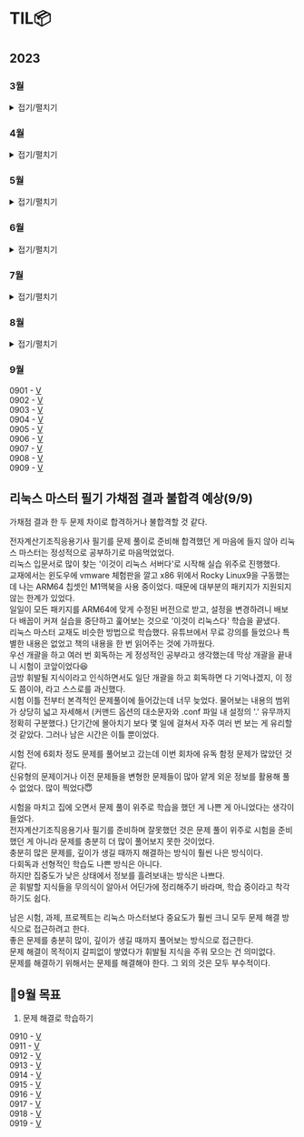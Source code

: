 # TIL📦

## 2023
### 3월
<details>
<summary>접기/펼치기</summary>
0323 - <a href = "./03/0323/0323.md">V</a><br>
0324 - <a href = "./03/0324/0324.md">V</a><br>
추상클래스, 인터페이스, 자바 문법 복습(0330)<br>
0325 - <a href = "./03/0325/0325.md">V</a><br>
0326 - <a href = "./03/0326/0326.md">V</a><br>
C enum 복습(0327), 자료구조 Ch14. 그래프 복습(0327) <br>
0327 - <a href = "./03/0327/0327.md">V</a><br>
mysql 1~10강 정리 후 관련 문제 풀기(0420), 데이터베이스 개념 정규화까지 끝내기(0402)<br>
0328 - <a href = "./03/0328/0328.md">V</a><br>
0329 - <a href = "./03/0329/0329.md">V</a><br>
0330- <a href = "./03/0330/0330.md">V</a><br>
0331 - <a href = "./03/0331/0331.md">V</a><br>

### 3월 정리⌛️
정보처리기사 실기(~UML), 자바 복습, 열혈 자료구조 1회독, mysql 기초, 데이터베이스 개념(~정규화 전까지)<br>
프론트(html/css/javascript)기초 시작, 알고리즘(로버트세지윅) 시작, PS(백준 기초 알고리즘 8문제)<br>
객체지향의 사실과 오해 1회독, UML 기초와 응용(~유스케이스 다이어그램), 블로그 포스팅용 문서화 작업...<br>

### 4월 우선순위🎯
1. 정보처리기사 실기(4/23) 합격
2. PS 하루 한 문제
3. 알고리즘(로버트세지윅) 강의 + 책 1회독
4. 영어 회화 유창할 정도로 연습
5. sql, 데이터베이스 개념  끝내기

</details>

### 4월
<details>
<summary>접기/펼치기</summary>
0401 - <a href="./04/0401/0401.md">V</a><br>
0402 - <a href="./04/0402/0402.md">V</a><br>
0403 - <a href="./04/0403/0403.md">V</a><br>
하루 3 문제 이상 해결하기(0411)<br>
0404 - <a href="./04/0404/0404.md">V</a><br>
0405 - <a href="./04/0405/0405.md">V</a><br>
0406 - <a href="./04/0406/0406.md">V</a><br>
0407 - <a href="./04/0407/0407.md">V</a><br>
0408 - <a href="./04/0408/0408.md">V</a><br>
0409 - <a href="./04/0409/0409.md">V</a><br>
0410 - <a href="./04/0410/0410.md">V</a><br>
0411 - <a href="./04/0411/0411.md">V</a><br>
0412 - <a href="./04/0412/0412.md">V</a><br>
0413 - <a href="./04/0413/0413.md">V</a><br>
0414 - <a href="./04/0414/0414.md">V</a><br>
0415 - <a href="./04/0415/0415.md">V</a><br>
비트 연산 공부하기, 유클리드 호제법, binary\_gcd 복습(0428)<br>
0416 - <a href="./04/0416/0416.md">V</a><br>
정보처리기사 실기 하루종일 공부(0422-23), 자바, 파이썬 복습 정처기 ps(0417)<br>
0417 - <a href="./04/0417/0417.md">V</a><br>
정처기 sql, 데이터베이스 파트 끝내기(0420)<br>
0418 - <a href="./04/0418/0418.md">V</a><br>
0419 - <a href="./04/0419/0419.md">V</a><br>
0420 - <a href="./04/0420_21_22/0420.md">V</a><br>
시나공 정처기 실기 1권 중요파트 위주로 3회독, 실기 2권 11장 응용 SW기초 기술파트 2회독(0422-23)<br>
0421 - <a href="./04/0420_21_22/0420.md">V</a><br>
0422 - <a href="./04/0420_21_22/0420.md">V</a><br>
0423 - <a href="./04/0423/0423.md">V</a><br>
독학사 데이터베이스 교재 개념 끝내기(0424,25,28), 프로그래머스 SQL문제 풀기(0423)<br>
관계대수, 관계해석, 정규화 등 주요 개념 정리하기(0424,25,28)<br>
0424 - <a href="./04/0424/0424.md">V</a><br>
0425 - <a href="./04/0425/0425.md">V</a><br>
객체지향의 사실과 오해 문서화 시작하기(0429), 자료구조 큐, 트리, 우선순위 큐와 힙까지 복습하기(0428)<br> 
순열과 조합 개념 확실히 잡기(0503)<br>
0426 - <a href="./04/0426/0426.md">V</a><br>
0427 - <a href="./04/0427/0427.md">V</a><br>
0428 - <a href="./04/0428/0428.md">V</a><br>
0429 - <a href="./04/0429/0429.md">V</a><br>
0430 - <a href="./04/0430/0430.md">V</a><br>

### 4월 결과🎯
1. ~~정보처리기사 실기(4/23) 합격~~ -> 🎯가채점 결과 합격
2. ~~PS 하루 한 문제~~ -> 🎯백준 41문제, 프로그래머스 SQL 9문제
3. 알고리즘(로버트세지윅) 강의 + 책 1회독 -> ⛹🏻‍♂️Pivot. 자바 중급 활용 + 빈출 알고리즘 PS 수월하게 한 다음 이론 공부하기
4. 영어 회화 유창할 정도로 연습 -> 🚴🏻‍♂️꾸준히. 독학사 영어 80 이상, 토익 950 이상, 토스 레벨8 목표로 지속적으로.
5. ~~sql, 데이터베이스 개념 끝내기~~ -> 🎯정보처리기사 데이터베이스, 독학사 데이터베이스, 유데미 강의 학습, SQL 문제풀이

### 4월 정리⌛️
정보처리기사 실기 학습 및 취득<br>
데이터베이스 개념 학습 및 SQL 활용, 자료구조 복습<br> 
PS(50문제) - 구현, 수학(유클리드 호제법, 에라토스테네스의 체, 비트 연산, 스테인 알고리즘, 부분합), 투 포인터<br> 
다이나믹 프로그래밍 개념 학습<br>

### 4월 독서📖
(객체 지향 설계와 분석을 위한) UML 기초와 응용 - 한정수, 김귀정<br>
(스프링 입문을 위한) 자바 객체 지향의 원리와 이해 - 김종민<br> 
린치핀 : 누구도 대체할 수 없는 존재 - 세스 고딘<br> 
1만 시간의 재발견 : 노력은 왜 우리를 배신하는가 - 안데르스 에릭슨, 로버트 풀<br> 
소프트웨어 장인 : 프로페셔널리즘/실용주의/자부심 - 산드로 만쿠소<br>
포지셔닝 : 인류 불변의 마케팅 클래식 - 잭 트라우스, 앨 리스<br>

### 5월 우선순위🎯
1.	자바 실력 키우기 (모던 자바 인 액션, 오브젝트, 좋은 코드 나쁜 코드)
2.	디버깅, TDD 과정 익히기(디버거 사용법, 블랙박스 테스트, TDD 학습)
3.	통합컴퓨터 시스템(독학사, 컴퓨터 구조 및 설계, 운영체제, 전자계산기 조직 응용 기사)
4.	통합 프로그래밍(독학사), PS 꾸준히, C++만 별도로 학습
5.	SQLD 공부(데이터베이스 복습, 6월 초 시험 목표)
6.	영어(영단기 신토익 RC 20일 문법) + LC Part2 집중 연습
7.	C로 기초 알고리즘 학습(자료구조 복습, 다이나믹 프로그래밍, 브루트포스, DFS, BFS)
8.	Rosen의 이산수학(1. 논리와 증명, 2. 집합, 함수, 수열, 수열의 합, 행렬 3. 알고리즘)

</details>

### 5월
<details>
<summary>접기/펼치기</summary>
0501 - <a href="./05/0501/0501.md">V</a><br>
0502 - <a href="./05/0502/0502.md">V</a><br>
자바 스레드, 병렬처리 개념 공부하기(0504, -ing), 지네릭스 활용 복습하기(0503), 시간관리(0503)<br>
0503 - <a href="./05/0503/0503.md">V</a><br>
자바 스크립트 공부하기(0504, 0506, 0507, 0508, 0509, 0510, 0511, 0512, 0513, 0514, 0515, 0516, 0517, 0518, 0519, 0520, 0521, 0522, 0523)<br>
0504 - <a href="./05/0504/0504.md">V</a><br>
스레드 공부 이후 운영체제 병렬처리, 컴퓨터 구조 및 설계 관련 내용 학습()<br>
0505 - <a href="./05/0505/0505.md">V</a><br>
0506 - <a href="./05/0506/0506.md">V</a><br>
0507 - <a href="./05/0507/0507.md">V</a><br>
자바스크립트 프로젝트에 쓰인 html/css/javascript 공부(0508, 0509, 0510, 0511, 0512, 0513, 0514, 0515, 0516, 0517, 0518, 0519, 0520, 0521, 0522, 0523)<br>
0508 - <a href="./05/0508/0508.md">V</a><br>
0509 - <a href="./05/0509/0509.md">V</a><br>
0510 - <a href="./05/0510/0510.md">V</a><br>
0511 - <a href="./05/0511/0511.md">V</a><br>
0512 - <a href="./05/0512/0512.md">V</a><br>
0513 - <a href="./05/0513/0513.md">V</a><br>
0514 - <a href="./05/0514/0514.md">V</a><br>
0515 - <a href="./05/0515/0515.md">V</a><br>
0516 - <a href="./05/0516/0516.md">V</a><br>
0517 - <a href="./05/0517/0517.md">V</a><br>
0518 - <a href="./05/0518/0518.md">V</a><br>
HTML FORM 기능으로 데이터 송수신 시 암호화 적용하기()<br>
0519 - <a href="./05/0519/0519.md">V</a><br>
0520 - <a href="./05/0520/0520.md">V</a><br>
0521 - <a href="./05/0521/0521.md">V</a><br>
0522 - <a href="./05/0522/0522.md">V</a><br>
자바스크립트 프로젝트 복습하면서 리팩토링 하기()<br>
0523 - <a href="./05/0523/0523.md">V</a><br>
0524 - <a href="./05/0524/0524.md">V</a><br>
0525 - <a href="./05/0525/0525.md">V</a><br>
0526 - <a href="./05/0526/0526.md">V</a><br>
~~김영한 스프링 기초 복습하면서 정리하기(0605), 네트워크 기초 복습하면서 정리하기(0630)~~<br>
정리 내용이 강의 자료와 별 다를 바 없다. 강의 자료에도 핵심만 나와 있으니 강의 자료로 복습한다.   
0527 - <a href="./05/0527/0527.md">V</a><br>
0528 - <a href="./05/0528/0528.md">V</a><br>
0529 - <a href="./05/0529/0529.md">V</a><br>
0530 - <a href="./05/0530/0530.md">V</a><br>
0531 - <a href="./05/0531/0531.md">V</a><br>

### 5월 결과🎯
1.	자바 실력 키우기 (모던 자바 인 액션, 오브젝트, 좋은 코드 나쁜 코드) -> Pivot. 모던 자바 인 액션 필요한 부분까지 정리, 스프링 학습으로 전환  
2.	디버깅, TDD 과정 익히기(디버거 사용법, 블랙박스 테스트, TDD 학습) -> VSCode 디버거 사용
3.	통합컴퓨터 시스템(독학사, 컴퓨터 구조 및 설계, 운영체제, 전자계산기 조직 응용 기사) -> x
4.	통합 프로그래밍(독학사), PS 꾸준히, C++만 별도로 학습 -> x
5.	SQLD 공부(데이터베이스 복습, 6월 초 시험 목표) -> DB 학습
6.	영어(영단기 신토익 RC 20일 문법) + LC Part2 집중 연습 -> x
7.	C로 기초 알고리즘 학습(자료구조 복습, 다이나믹 프로그래밍, 브루트포스, DFS, BFS) -> x
8.	Rosen의 이산수학(1. 논리와 증명, 2. 집합, 함수, 수열, 수열의 합, 행렬 3. 알고리즘) -> x

### 5월 정리⌛️
목표 관리 실패  
5월은 목표가 너무 많아 선택과 집중에 실패했다.  
자바+ CS지식+ 클린 코드 관련 지식이 충분히 갖춰져야 프레임워크를 학습할 수 있다고 착각해 많이 돌아왔다.  
클린코드와 디자인 패턴, OOP에 대한 지식이 완벽히 갖춰져야만 스프링을 학습할 수 있다고 생각했는데 오판이었다.  
관련 학습을 하면 할수록 프레임워크를 활용하거나 관련 지식이 전제된 코드가 등장해 이럴 바에는 프레임워크를 학습하고 디자인 패턴과 관련된 공부를 하는 게 낫겠다는 생각이 들었다.
디자인 패턴과 OOP, 리팩토링 등 관련 예시가 모두 비즈니스 로직이 섞인 애플리케이션 코드였는데 프레임워크를 익힌 상태에서 공부했더라면 이해하고 정리하기에 더 효율적이었을 것 같아 아쉬웠다.  
  
VSCode와 IntelliJ 개발환경에 빔 플러그인으로 개발환경 변경.    
이제까지 고집했던 Neovim + Plugin + Iterm2 개발환경도 내려뒀다. PS를 하고 간단한 패키지를 구성하는 건 불편함보다 재미가 컸지만 본격적으로 스프링을 학습하고 클론 코딩 하려다 보니 빌드를 위해 이것저것 설정하는 게 실제 학습 시간보다 길어지는 것 같았다. Vim 덕분에 CoC의 존재도, IDE가 전반적으로 어떻게 구성되는지 어렴풋이나마 알게 됐으니 그걸로 충분했다🥲
  
결과적으로 CS지식 + 자바 심화 학습을 하려고 했던 목표가 프론트엔드 학습(HTML/CSS/JAVASCRIPT 프로젝트 클론코딩 + 토이 프로젝트)과  
스프링 학습으로 변경되는 한 달이었다.  
7/2일, 5월을 돌아보는 현재 시점에서는 잘한 결정이었다고 생각한다.  

### 6월 우선순위🎯
1. 스프링 학습
2. SQLD 합격

</details>

### 6월
<details>
<summary>접기/펼치기</summary>
0601 - <a href="./06/0601/0601.md">V</a><br>
0602 - <a href="./06/0602/0602.md">V</a><br>
0603 - <a href="./06/0603/0603.md">V</a><br>
0604 - <a href="./06/0604/0604.md">V</a><br>
스프링 MVC2 타임리프 활용 이전까지 DI, MVC1 전체 복습, 타임리프 문법 외우기(V-0605,0606)<br>
0605 - <a href="./06/0605/0605.md">V</a><br>
스프링 MVC 서블릿, JSP, 타임리프, 기능 전반 지속적으로 복습(0606)<br>
0606 - <a href="./06/0606/0606.md">V</a><br>
0607 - <a href="./06/0607/0607.md">V</a><br>
0609 - <a href="./06/0609/0609.md">V</a><br>
0610 - <a href="./06/0610/0610.md">V</a><br>
0611 - <a href="./06/0611/0611.md">V</a><br>
0612 - <a href="./06/0612/0612.md">V</a><br>
0613 - <a href="./06/0613/0613.md">V</a><br>
0614 - <a href="./06/0614/0614.md">V</a><br>
0615 - <a href="./06/0615/0615.md">V</a><br>
0616 - <a href="./06/0616/0616.md">V</a><br>
0621 - <a href="./06/0621/0621.md">V</a><br>
0622 - <a href="./06/0622/0622.md">V</a><br>
0623 - <a href="./06/0623/0623.md">V</a><br>
0624 - <a href="./06/0624.0624.md">V</a><br>
0625 - <a href="./06/0625/0625.md">V</a><br>
0626 - <a href="./06/0626/0626.md">V</a><br>
0627 - <a href="./06/0627/0627.md">V</a><br>
0628 - <a href="./06/0628/0628.md">V</a><br>
0629 - <a href="./06/0629/0629.md">V</a><br>
0630 - <a href="./06/0630/0630.md">V</a><br>

## 6월 결과🎯
스프링 학습 -> Spring MVC(1,2), Spring DB(1,2), JPA 프로젝트 클론코딩, JPA 개념, 네트워크 기초 인프라 학습  
SQLD 합격 -> 6/30 확인 결과 합격예정  
  
## 6월 정리⌛️
스프링 강의(인프런 - 김영한)<br>
올해 들어 가장 많은 강의를 들은 한 달. 백엔드 프레임워크가 HTTP 프로토콜을 파싱해 클라이언트의 요구를 처리하고 필요하다면 DB와 연계해 관련 로직을 수행한다는 것을 배웠다. 김영한 강사님의 강의는 훌륭했지만 한 달 내에 윤곽을 잡아야 한다는 생각에 빠르게 배워 넓고 얕게 공부한 것 같다. 7월은 직접 프로젝트를 진행하며 배운 내용을 숙달해가는 한 달이 될 것이다.   
   
그리고 6/30일 준비해왔던 SQLD가 합격예정이라는 것을 확인했다. 정보처리기사도 합격해 자격증을 받았다.<br>
지난 해부터 준비했던 일들이 계획대로 진행돼 다행이다. 몇 번 실패와 변화도 있었지만 큰 틀에서는 변하지 않았다. 오히려 항상 더 개선되어 왔다. 꾸준히 해 남은 목표들도 이뤄내자.  

## 7월 목표🎯
1. 스프링 프로젝트 진행(스프링 실습2, QueryDSL, 스프링 부트, 스프링 고급 강의 듣기) - 50% 이상 완료하기  
2. PS(문제해결을 생활화하기)  
3. 전자계산기 조직응용기사 필기 합격  

</details>

### 7월
<details>
<summary>접기/펼치기</summary>

0701 - <a href="./07/0701/0701.md">V</a><br>
0702 - <a href="./07/0702/0702.md">V</a><br>
0703 - <a href="./07/0703/0703.md">V</a><br>
0704 - <a href="./07/0704/0704.md">V</a><br>
0705 - <a href="./07/0705/0705.md">V</a><br>
0706 - <a href="./07/0706/0706.md">V</a><br>
0707 - <a href="./07/0707/0707.md">V</a><br>
0708 - <a href="./07/0708/0708.md">V</a><br>
0709 - <a href="./07/0709/0709.md">V</a><br>
0711 - <a href="./07/0711/0711.md">V</a><br>

## 0711 전자계산기조직응용기사 필기 응시, 7월 목표 수정
가채점 결과 합격은 했지만 공부가 부족했다. 응시율이 낮은 시험인데 반해 합격률은 높은 편이어서 쉽게 생각했다. 정보처리기사와 네트워크나 
c언어 등 범위가 겹치는 부분이 있기 때문에 수월할 거라 생각했는데 비전공자 입장에서는 정보처리기사보다 외우고 이해해야 할 게 많은 시험이었다. 
시험이 몇 일 남지 않은 상태에서 벼락치기해서 개념을 다 가져갈 수 없는 시험이다. 진법변환을 활용한 간단한 계산 문제, 논리회로, 
스케줄링 알고리즘, 마이크로 프로그래밍 등에 익숙한 전공자라면 쉽게 합격할 수 있을 것이다. 나는 앞의 것들에 그다지 익숙하지 않았다🫥
  
하는 수 없이 기출 5 회분을 풀어서 양치기 + 운으로 시험을 봤다. 다행히 모의로 풀었던 것보다 문제가 쉽게 나와 합격할 수 있었다. 기분은 좋았지만 실력보다는 운으로 한 번 넘긴 거라는 생각이 든다. 
전자계산기조직응용기사는 하드웨어를 공부하기에는 정말 좋은 시험이다. 필기는 전반적으로 문제의 난이도가 낮고 문제은행식이기 때문에 합격률은 높은 편이지만 배워야할 개념 자체는 정보처리기사보다 깊다. 그래서 조금만 꼬아서 내도 엄청나게 어려워질 시험이다. 
가장 최근의 실기 합격률은 1%대였는데 공교롭게도 2026년에 전자계산기조직응용기사와 전자계산기기사 컴퓨터시스템기사로 통합된다는 발표를 하고난 뒤의 첫 실기 시험이었다. 
전자계산기조직응용기사와 전자계산기기사가 컴퓨터시스템기사로 통합될 경우를 가정하고 실기 시험을 테스트해본 게 아닐까 싶다. 
정보처리기사도 개정 후 난이도가 갑작스럽게 상승했는데 2026년에 컴퓨터시스템기사도 비슷하게 가지 않을까 싶다. 
비전공자이고 하드웨어에 대한 지식이 부족하다면 미리 따놓는 편이 좋을 것 같다. 
  
필기를 공부하면서 전자계산기조직응용기사의 하드웨어 개념들을 어설픈 수준이 아니라 제대로 알고 싶어졌다. 
컴공 독학사 4단계 시험과 겹치는 부분이 많기도 하고 해서 운이 좋아 필기에 합격한다면 10월 말까지는 CS개념 학습에 집중하겠다고 다짐했는데 
이렇게 됐으니 전조기 실기와 독학사에 집중하려고 한다. 
  
10월 전후로 지원하고 싶었던 우테코와 전자계산기조직응용기사 실기, 독학사 학위 시험이 몰려 있어 고민이 많았다. 
우테코를 목표로 포트폴리오와 PS도 준비하고자 했는데 스프링/JS를 공부하고 포트폴리오를 구상해보다가, 이 시험을 준비하게 되며 
짧은 시간에 모든 걸 다 하는 게 현실적으로 어려울 것 같다는 생각이 들었다.  

포폴과 PS는 10월 이후에도 언제든지 준비할 수 있지만 독학사 시험은 일 년에 한 번 뿐이니 독학사를 준비하는 게 맞다는 게 결론이다. 
여유가 된다면 포폴과 PS도 신경 쓰겠지만 어디까지나 CS 개념 학습을 끝내놓고 하려고 한다. 
대신 그렇게 하기로 마음먹었으니 합격률이 얼마가 되든 시험은 반드시 합격한다. 
  
7월 수정 목표🎯
1. 전자계산기 조직응용기사 필기 합격(V) -> 논리회로, 컴퓨터 구조, 운영체제 학습  
2. PS -> 독학사 알고리즘 범위에 맞춰 PS
3. 스프링 프로젝트 진행 -> 인프런 스프링 로드맵 마치기

0712 - <a href="./07/0712/0712.md">V</a><br>
0715 - <a href="./07/0715/0715.md">V</a><br>
0716 - <a href="./07/0716/0716.md">V</a><br>
0717 - <a href="./07/0717/0717.md">V</a><br>
0718 - <a href="./07/0718/0718.md">V</a><br>
0720 - <a href="./07/0720/0720.md">V</a><br>
0722 - <a href="./07/0722/0722.md">V</a><br>
0723 - <a href="./07/0723/0723.md">V</a><br>
0724 - <a href="./07/0724/0724.md">V</a><br>
0725 - <a href="./07/0725/0725.md">V</a><br>
0726 - <a href="./07/0726/0726.md">V</a><br>
0727 - <a href="./07/0727/0727.md">V</a><br>
0728 - <a href="./07/0728/0728.md">V</a><br>
0729 - <a href="./07/0729/0729.md">V</a><br>
0731 - <a href="./07/0731/0731.md">V</a><br>

## ⌛️7월 결과
1. 논리회로, 컴퓨터 구조, 운영체제 학습(V)  
2. 독학사 알고리즘 범위에 맞춰 PS(X)  
3. 인프런 스프링 로드맵 마치기(V) -> 심화는 프로젝트 진행하면서 학습하기


</details>

### 8월

<details>
<summary>접기/펼치기</summary>
0801 - <a href="./08/0801/0801.md">V</a><br>
0802 - <a href="./08/0802/0802.md">V</a><br>
0804 - <a href="./08/0804/0804.md">V</a><br>
0806 - <a href="./08/0806/0806.md">V</a><br>
0807 - <a href="./08/0807/0807.md">V</a><br>
0808 - <a href="./08/0808/0808.md">V</a><br>
0809 - <a href="./08/0809/0809.md">V</a><br>
0810 - <a href="./08/0810/0810.md">V</a><br>
0811 - <a href="./08/0811/0811.md">V</a><br>
0812 - <a href="./08/0812/0812.md">V</a><br>
0814 - <a href="./08/0814/0814.md">V</a><br>
0815 - <a href="./08/0815/0815.md">V</a><br>
0816 - <a href="./08/0816/0816.md">V</a><br>
0817 - <a href="./08/0817/0817.md">V</a><br>
0818 - <a href="./08/0818/0818.md">V</a><br>
0819 - <a href="./08/0819/0819.md">V</a><br>
0820 - <a href="./08/0820/0820.md">V</a><br>
0821 - <a href="./08/0821/0821.md">V</a><br>
0822 - <a href="./08/0822/0822.md">V</a><br>
0823 - <a href="./08/0823/0823.md">V</a><br>
0824 - <a href="./08/0824/0824.md">V</a><br>
0825 - <a href="./08/0825/0825.md">V</a><br>
0826 - <a href="./08/0826/0826.md">V</a><br>
0827 - <a href="./08/0827/0827.md">V</a><br>
0828 - <a href="./08/0828/0828.md">V</a><br>
0831 - <a href="./08/0831/0831.md">V</a><br>

## ⌛️8월 결과
7월에 8월 목표를 미리 정해두지 않고 그동안 해왔던 대로 꾸준히 진행했다.   
운영체제 단권화 완료, 정보보안기사 단권화 진행, 리눅스 학습  
</details>

### 9월

0901 - <a href="./09/0901/0901.md">V</a><br>
0902 - <a href="./09/0902/0902.md">V</a><br>
0903 - <a href="./09/0903/0903.md">V</a><br>
0904 - <a href="./09/0904/0904.md">V</a><br>
0905 - <a href="./09/0905/0905.md">V</a><br>
0906 - <a href="./09/0906/0906.md">V</a><br>
0907 - <a href="./09/0907/0907.md">V</a><br>
0908 - <a href="./09/0908/0908.md">V</a><br>
0909 - <a href="./09/0909/0909.md">V</a><br>
## 리눅스 마스터 필기 가채점 결과 불합격 예상(9/9)  
가채점 결과 한 두 문제 차이로 합격하거나 불합격할 것 같다.  
  
전자계산기조직응용기사 필기를 문제 풀이로 준비해 합격했던 게 마음에 들지 않아 리눅스 마스터는 정성적으로 공부하기로 마음먹었었다.   
리눅스 입문서로 많이 찾는 '이것이 리눅스 서버다'로 시작해 실습 위주로 진행했다.  
교재에서는 윈도우에 vmware 체험판을 깔고 x86 위에서 Rocky Linux9을 구동했는데 나는 ARM64 칩셋인 M1맥북을 사용 중이었다. 때문에 대부분의 패키지가 지원되지 않는 한계가 있었다.  
일일이 모든 패키지를 ARM64에 맞게 수정된 버전으로 받고, 설정을 변경하려니 배보다 배꼽이 커져 실습을 중단하고 훑어보는 것으로 '이것이 리눅스다' 학습을 끝냈다.  
리눅스 마스터 교재도 비슷한 방법으로 학습했다. 유튜브에서 무료 강의를 들었으나 특별한 내용은 없었고 책의 내용을 한 번 읽어주는 것에 가까웠다.  
우선 개괄을 하고 여러 번 회독하는 게 정성적인 공부라고 생각했는데 막상 개괄을 끝내니 시험이 코앞이었다😆  
금방 휘발될 지식이라고 인식하면서도 일단 개괄을 하고 회독하면 다 기억나겠지, 이 정도 쯤이야, 라고 스스로를 과신했다.  
시험 이틀 전부터 본격적인 문제풀이에 들어갔는데 너무 늦었다. 물어보는 내용의 범위가 상당히 넓고 자세해서 (커맨드 옵션의 대소문자와 .conf 파일 내 설정의 '\.' 유무까지 정확히 구분했다.) 단기간에 몰아치기 보다 몇 일에 걸쳐서 자주 여러 번 보는 게 유리할 것 같았다. 그러나 남은 시간은 이틀 뿐이었다.
  
시험 전에 6회차 정도 문제를 풀어보고 갔는데 이번 회차에 유독 함정 문제가 많았던 것 같다.   
신유형의 문제이거나 이전 문제들을 변형한 문제들이 많아 얕게 외운 정보를 활용해 풀 수 없었다.
많이 찍었다😇  
   
시험을 마치고 집에 오면서 문제 풀이 위주로 학습을 했던 게 나쁜 게 아니었다는  생각이 들었다.  
전자계산기조직응용기사 필기를 준비하며 잘못했던 것은 문제 풀이 위주로 시험을 준비했던 게 아니라 문제를 충분히 더 많이 풀어보지 못한 것이었다.  
충분히 많은 문제를, 깊이가 생길 때까지 해결하는 방식이 훨씬 나은 방식이다.  
다회독과 선형적인 학습도 나쁜 방식은 아니다.  
하지만 집중도가 낮은 상태에서 정보를 흘려보내는 방식은 나쁘다.   
곧 휘발할 지식들을 무의식이 알아서 어딘가에 정리해주기 바라며, 학습 중이라고 착각하기도 쉽다.  
   
남은 시험, 과제, 프로젝트는 리눅스 마스터보다 중요도가 훨씬 크니 모두 문제 해결 방식으로 접근하려고 한다.  
좋은 문제를 충분히 많이, 깊이가 생길 때까지 풀어보는 방식으로 접근한다.  
문제 해결이 목적이지 갈피없이 쌓였다가 휘발될 지식을 주워 모으는 건 의미없다.   
문제를 해결하기 위해서는 문제를 해결해야 한다. 그 외의 것은 모두 부수적이다.   

## 🎯9월 목표  
1. 문제 해결로 학습하기  

0910 - <a href="./09/0910/0910.md">V</a><br>
0911 - <a href="./09/0911/0911.md">V</a><br>
0912 - <a href="./09/0912/0912.md">V</a><br>
0913 - <a href="./09/0913/0913.md">V</a><br>
0914 - <a href="./09/0914/0914.md">V</a><br>
0915 - <a href="./09/0915/0915.md">V</a><br>
0916 - <a href="./09/0916/0916.md">V</a><br>
0917 - <a href="./09/0917/0917.md">V</a><br>
0918 - <a href="./09/0918/0918.md">V</a><br>
0919 - <a href="./09/0919/0919.md">V</a><br>


